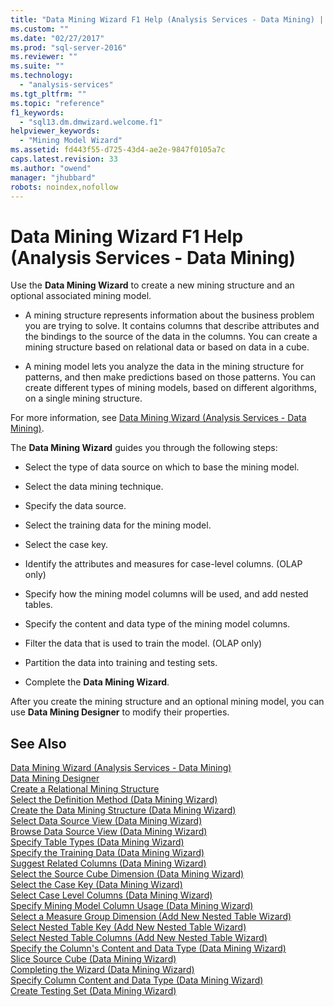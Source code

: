 ```yaml
---
title: "Data Mining Wizard F1 Help (Analysis Services - Data Mining) | Microsoft Docs"
ms.custom: ""
ms.date: "02/27/2017"
ms.prod: "sql-server-2016"
ms.reviewer: ""
ms.suite: ""
ms.technology: 
  - "analysis-services"
ms.tgt_pltfrm: ""
ms.topic: "reference"
f1_keywords: 
  - "sql13.dm.dmwizard.welcome.f1"
helpviewer_keywords: 
  - "Mining Model Wizard"
ms.assetid: fd443f55-d725-43d4-ae2e-9847f0105a7c
caps.latest.revision: 33
ms.author: "owend"
manager: "jhubbard"
robots: noindex,nofollow
---
```

# Data Mining Wizard F1 Help (Analysis Services - Data Mining)
  Use the **Data Mining Wizard** to create a new mining structure and an optional associated mining model.  
  
-   A mining structure represents information about the business problem you are trying to solve. It contains columns that describe attributes and the bindings to the source of the data in the columns. You can create a mining structure based on relational data or based on data in a cube.  
  
-   A mining model lets you analyze the data in the mining structure for patterns, and then make predictions based on those patterns. You can create different types of mining models, based on different algorithms, on a single mining structure.  
  
 For more information, see [Data Mining Wizard &#40;Analysis Services - Data Mining&#41;](../analysis-services/data-mining/data-mining-wizard-analysis-services-data-mining.md).  
  
 The **Data Mining Wizard** guides you through the following steps:  
  
-   Select the type of data source on which to base the mining model.  
  
-   Select the data mining technique.  
  
-   Specify the data source.  
  
-   Select the training data for the mining model.  
  
-   Select the case key.  
  
-   Identify the attributes and measures for case-level columns. (OLAP only)  
  
-   Specify how the mining model columns will be used, and add nested tables.  
  
-   Specify the content and data type of the mining model columns.  
  
-   Filter the data that is used to train the model. (OLAP only)  
  
-   Partition the data into training and testing sets.  
  
-   Complete the **Data Mining Wizard**.  
  
 After you create the mining structure and an optional mining model, you can use **Data Mining Designer** to modify their properties.  
  
## See Also  
 [Data Mining Wizard &#40;Analysis Services - Data Mining&#41;](../analysis-services/data-mining/data-mining-wizard-analysis-services-data-mining.md)   
 [Data Mining Designer](../analysis-services/data-mining/data-mining-designer.md)   
 [Create a Relational Mining Structure](../analysis-services/data-mining/create-a-relational-mining-structure.md)   
 [Select the Definition Method &#40;Data Mining Wizard&#41;](../a9retired/select-the-definition-method-data-mining-wizard.md)   
 [Create the Data Mining Structure &#40;Data Mining Wizard&#41;](../a9retired/create-the-data-mining-structure-data-mining-wizard.md)   
 [Select Data Source View &#40;Data Mining Wizard&#41;](../a9retired/select-data-source-view-data-mining-wizard.md)   
 [Browse Data Source View &#40;Data Mining Wizard&#41;](../a9retired/browse-data-source-view-data-mining-wizard.md)   
 [Specify Table Types &#40;Data Mining Wizard&#41;](../a9retired/specify-table-types-data-mining-wizard.md)   
 [Specify the Training Data &#40;Data Mining Wizard&#41;](../a9retired/specify-the-training-data-data-mining-wizard.md)   
 [Suggest Related Columns &#40;Data Mining Wizard&#41;](../a9retired/suggest-related-columns-data-mining-wizard.md)   
 [Select the Source Cube Dimension &#40;Data Mining Wizard&#41;](../a9retired/select-the-source-cube-dimension-data-mining-wizard.md)   
 [Select the Case Key &#40;Data Mining Wizard&#41;](../a9retired/select-the-case-key-data-mining-wizard.md)   
 [Select Case Level Columns &#40;Data Mining Wizard&#41;](../a9retired/select-case-level-columns-data-mining-wizard.md)   
 [Specify Mining Model Column Usage &#40;Data Mining Wizard&#41;](../a9retired/specify-mining-model-column-usage-data-mining-wizard.md)   
 [Select a Measure Group Dimension &#40;Add New Nested Table Wizard&#41;](../a9retired/select-a-measure-group-dimension-add-new-nested-table-wizard.md)   
 [Select Nested Table Key &#40;Add New Nested Table Wizard&#41;](../a9retired/select-nested-table-key-add-new-nested-table-wizard.md)   
 [Select Nested Table Columns &#40;Add New Nested Table Wizard&#41;](../a9retired/select-nested-table-columns-add-new-nested-table-wizard.md)   
 [Specify the Column's Content and Data Type &#40;Data Mining Wizard&#41;](../a9retired/specify-the-column-s-content-and-data-type-data-mining-wizard.md)   
 [Slice Source Cube &#40;Data Mining Wizard&#41;](../a9retired/slice-source-cube-data-mining-wizard.md)   
 [Completing the Wizard &#40;Data Mining Wizard&#41;](../a9retired/completing-the-wizard-data-mining-wizard.md)   
 [Specify Column Content and Data Type &#40;Data Mining Wizard&#41;](../a9retired/specify-column-content-and-data-type-data-mining-wizard.md)   
 [Create Testing Set &#40;Data Mining Wizard&#41;](../a9retired/create-testing-set-data-mining-wizard.md)  
  
  